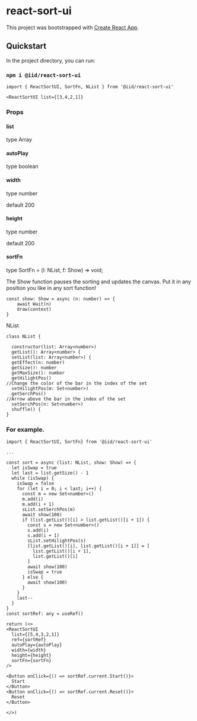 # react-sort-ui

This project was bootstrapped with [Create React App](https://github.com/facebook/create-react-app).

## Quickstart

In the project directory, you can run:

### `npm i @iid/react-sort-ui`

```
import { ReactSortUI, SortFn, NList } from '@iid/react-sort-ui'

<ReactSortUI list={[3,4,2,1]}

```

### Props


#### list

type Array<number>

#### autoPlay

type boolean

#### width

type number

default 200

#### height

type number

default 200

#### sortFn

type SortFn = (l: NList, f: Show) => void;

The Show function pauses the sorting and updates the canvas.
Put it in any position you like in any sort function!

```
const show: Show = async (n: number) => {
    await Wait(n)
    draw(context)
}
```

NList

```
class NList {

  constructor(list: Array<number>) 
  getList(): Array<number> {
  setList(list: Array<number>) {
  getEffect(n: number) 
  getSize(): number 
  getMaxSize(): number 
  getHilightPos() 
//Change the color of the bar in the index of the set
  setHilightPos(m: Set<number>) 
  getSerchPos() 
//Arrow above the bar in the index of the set
  setSerchPos(n: Set<number>) 
  shuffle() {
}

```


### For example.

```
import { ReactSortUI, SortFn} from '@iid/react-sort-ui'

...

const sort = async (list: NList, show: Show) => {
  let isSwap = true
  let last = list.getSize() - 1
  while (isSwap) {
    isSwap = false
    for (let i = 0; i < last; i++) {
      const m = new Set<number>()
      m.add(i)
      m.add(i + 1)
      sList.setSerchPos(m)
      await show(100)
      if (list.getList()[i] > list.getList()[i + 1]) {
        const s = new Set<number>()
        s.add(i)
        s.add(i + 1)
        sList.setHilightPos(s)
        [list.getList()[i], list.getList()[i + 1]] = [
          list.getList()[i + 1],
          list.getList()[i]
        ]
        await show(100)
        isSwap = true
      } else {
        await show(100)
      }
    }
    last--
  }
}
const sortRef: any = useRef()

return (<>
<ReactSortUI
  list={[5,4,3,2,1]}
  ref={sortRef}
  autoPlay={autoPlay}
  width={width}
  height={height}
  sortFn={sortFn}
/>

<Button onClick={() => sortRef.current.Start()}>
  Start
</Button>
<Button onClick={() => sortRef.current.Reset()}>
  Reset
</Button>

</>)
```